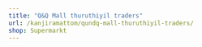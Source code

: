 ```yaml
---
title: "Q&Q Mall thuruthiyil traders"
url: /kanjiramattom/qundq-mall-thuruthiyil-traders/
shop: Supermarkt
---
```

